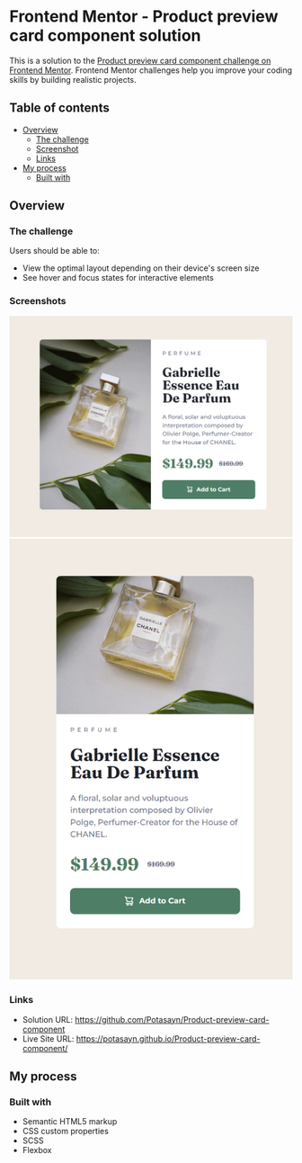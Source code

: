 # Frontend Mentor - Product preview card component solution

This is a solution to the [Product preview card component challenge on Frontend Mentor](https://www.frontendmentor.io/challenges/product-preview-card-component-GO7UmttRfa). Frontend Mentor challenges help you improve your coding skills by building realistic projects. 

## Table of contents

- [Overview](#overview)
  - [The challenge](#the-challenge)
  - [Screenshot](#screenshots)
  - [Links](#links)
- [My process](#my-process)
  - [Built with](#built-with)

## Overview

### The challenge

Users should be able to:

- View the optimal layout depending on their device's screen size
- See hover and focus states for interactive elements

### Screenshots

![](./screenshots/Screenshot_desktop.png)
![](./screenshots/Screenshot_moblie.png)

### Links

- Solution URL: https://github.com/Potasayn/Product-preview-card-component
- Live Site URL: https://potasayn.github.io/Product-preview-card-component/

## My process

### Built with

- Semantic HTML5 markup
- CSS custom properties
- SCSS
- Flexbox
